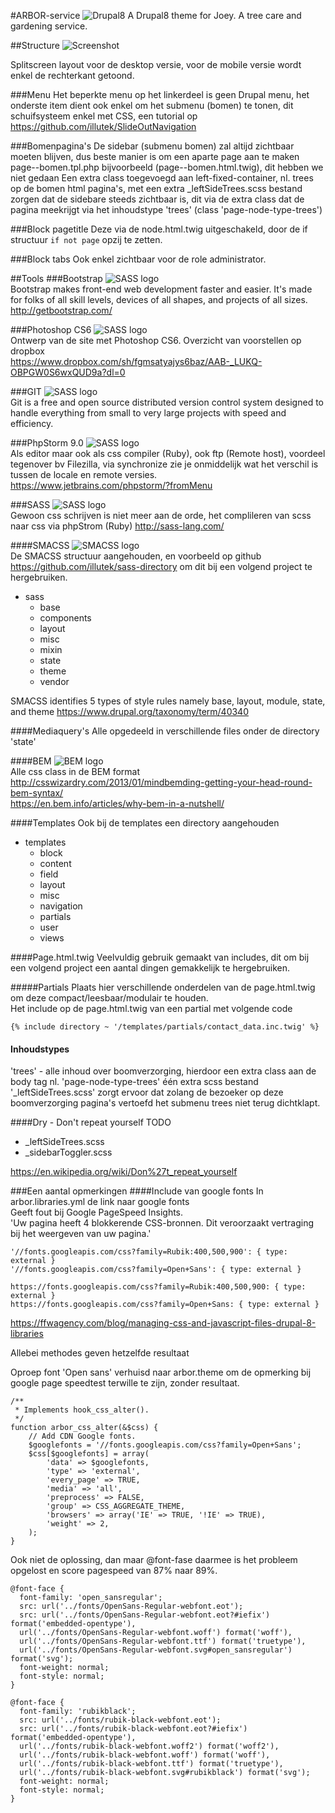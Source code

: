 #ARBOR-service
![Drupal8](/images/drupal8.png) A Drupal8 theme for Joey. A tree care and gardening service.

##Structure
![Screenshot](screenshot.png)  

Splitscreen layout voor de desktop versie, voor de mobile versie wordt enkel de rechterkant getoond.

###Menu
Het beperkte menu op het linkerdeel is geen Drupal menu, het onderste item dient ook enkel om het submenu (bomen)
te tonen, dit schuifsysteem enkel met CSS, een tutorial op https://github.com/illutek/SlideOutNavigation 

###Bomenpagina's
De sidebar (submenu bomen) zal altijd zichtbaar moeten blijven, dus beste manier is om een aparte page aan te maken 
page--bomen.tpl.php bijvoorbeeld (page--bomen.html.twig), dit hebben we niet gedaan
Een extra class toegevoegd aan left-fixed-container, nl. trees op de bomen html pagina's, met een extra 
_leftSideTrees.scss bestand zorgen dat de sidebare steeds zichtbaar is, dit via de extra class dat de pagina meekrijgt
via het inhoudstype 'trees' (class 'page-node-type-trees')

###Block pagetitle
Deze via de node.html.twig uitgeschakeld, door de if structuur ```if not page``` opzij te zetten.

###Block tabs
Ook enkel zichtbaar voor de role administrator.

##Tools
###Bootstrap
![SASS logo](/images/bootstrap-logo.png)  
Bootstrap makes front-end web development faster and easier. It's made for folks of all skill levels, devices of 
all shapes, and projects of all sizes.  
http://getbootstrap.com/

###Photoshop CS6
![SASS logo](/images/ph-cs-6.jpg)  
Ontwerp van de site met Photoshop CS6. 
Overzicht van voorstellen op dropbox  
https://www.dropbox.com/sh/fgmsatyajys6baz/AAB-_LUKQ-OBPGW0S6wxQUD9a?dl=0

###GIT
![SASS logo](/images/Git-Icon.png)  
Git is a free and open source distributed version control system designed to handle everything from small to 
very large projects with speed and efficiency.

###PhpStorm 9.0
![SASS logo](/images/PhpStorm-logo.png)  
Als editor maar ook als css compiler (Ruby), ook ftp (Remote host), voordeel tegenover bv Filezilla, via synchronize
zie je onmiddelijk wat het verschil is tussen de locale en remote versies.  
https://www.jetbrains.com/phpstorm/?fromMenu

###SASS
![SASS logo](/images/sass.png)  
Gewoon css schrijven is niet meer aan de orde, het complileren van scss naar css via phpStrom (Ruby)
http://sass-lang.com/


####SMACSS
![SMACSS logo](/images/SMACSS.jpg)  
De SMACSS structuur aangehouden, en voorbeeld op github https://github.com/illutek/sass-directory om dit 
bij een volgend project te hergebruiken.  
- sass
  - base
  - components
  - layout
  - misc
  - mixin
  - state
  - theme
  - vendor
  
SMACSS identifies 5 types of style rules namely base, layout, module, state, and theme
https://www.drupal.org/taxonomy/term/40340

####Mediaquery's
Alle opgedeeld in verschillende files onder de directory 'state'

####BEM
![BEM logo](/images/bem-logo.jpg)  
Alle css class in de BEM format
http://csswizardry.com/2013/01/mindbemding-getting-your-head-round-bem-syntax/  
https://en.bem.info/articles/why-bem-in-a-nutshell/

####Templates
Ook bij de templates een directory aangehouden  
- templates
  - block
  - content
  - field
  - layout
  - misc
  - navigation
  - partials
  - user
  - views
  
####Page.html.twig
Veelvuldig gebruik gemaakt van includes, dit om bij een volgend project een aantal dingen gemakkelijk te hergebruiken.

#####Partials
Plaats hier verschillende onderdelen van de page.html.twig om deze compact/leesbaar/modulair 
te houden.  
Het include op de page.html.twig van een partial met volgende code  

```{% include directory ~ '/templates/partials/contact_data.inc.twig' %}```  

#### Inhoudstypes
'trees' - alle inhoud over boomverzorging,  hierdoor een extra class aan de body tag nl. 'page-node-type-trees'
één extra scss bestand '_leftSideTrees.scss' zorgt ervoor dat zolang de bezoeker op deze boomverzorging pagina's
vertoefd het submenu trees niet terug dichtklapt.

####Dry - Don't repeat yourself
TODO 
- _leftSideTrees.scss
- _sidebarToggler.scss

https://en.wikipedia.org/wiki/Don%27t_repeat_yourself

###Een aantal opmerkingen
####Include van google fonts
In arbor.libraries.yml de link naar google fonts  
Geeft fout bij Google PageSpeed Insights.   
'Uw pagina heeft 4 blokkerende CSS-bronnen. Dit veroorzaakt vertraging bij het weergeven van uw pagina.'  

```
'//fonts.googleapis.com/css?family=Rubik:400,500,900': { type: external }  
'//fonts.googleapis.com/css?family=Open+Sans': { type: external }  

https://fonts.googleapis.com/css?family=Rubik:400,500,900: { type: external }  
https://fonts.googleapis.com/css?family=Open+Sans: { type: external }  
```
https://ffwagency.com/blog/managing-css-and-javascript-files-drupal-8-libraries  

Allebei methodes geven hetzelfde resultaat

Oproep font 'Open sans' verhuisd naar arbor.theme om de opmerking bij google page speedtest
terwille te zijn, zonder resultaat.

```
/**
 * Implements hook_css_alter().
 */
function arbor_css_alter(&$css) {
    // Add CDN Google fonts.
    $googlefonts = '//fonts.googleapis.com/css?family=Open+Sans';
    $css[$googlefonts] = array(
        'data' => $googlefonts,
        'type' => 'external',
        'every_page' => TRUE,
        'media' => 'all',
        'preprocess' => FALSE,
        'group' => CSS_AGGREGATE_THEME,
        'browsers' => array('IE' => TRUE, '!IE' => TRUE),
        'weight' => 2,
    );
}
```

Ook niet de oplossing, dan maar @font-fase daarmee is het probleem opgelost en score pagespeed van 87% naar 89%.

```
@font-face {
  font-family: 'open_sansregular';
  src: url('../fonts/OpenSans-Regular-webfont.eot');
  src: url('../fonts/OpenSans-Regular-webfont.eot?#iefix') format('embedded-opentype'),
  url('../fonts/OpenSans-Regular-webfont.woff') format('woff'),
  url('../fonts/OpenSans-Regular-webfont.ttf') format('truetype'),
  url('../fonts/OpenSans-Regular-webfont.svg#open_sansregular') format('svg');
  font-weight: normal;
  font-style: normal;
}

@font-face {
  font-family: 'rubikblack';
  src: url('../fonts/rubik-black-webfont.eot');
  src: url('../fonts/rubik-black-webfont.eot?#iefix') format('embedded-opentype'),
  url('../fonts/rubik-black-webfont.woff2') format('woff2'),
  url('../fonts/rubik-black-webfont.woff') format('woff'),
  url('../fonts/rubik-black-webfont.ttf') format('truetype'),
  url('../fonts/rubik-black-webfont.svg#rubikblack') format('svg');
  font-weight: normal;
  font-style: normal;
}
```











